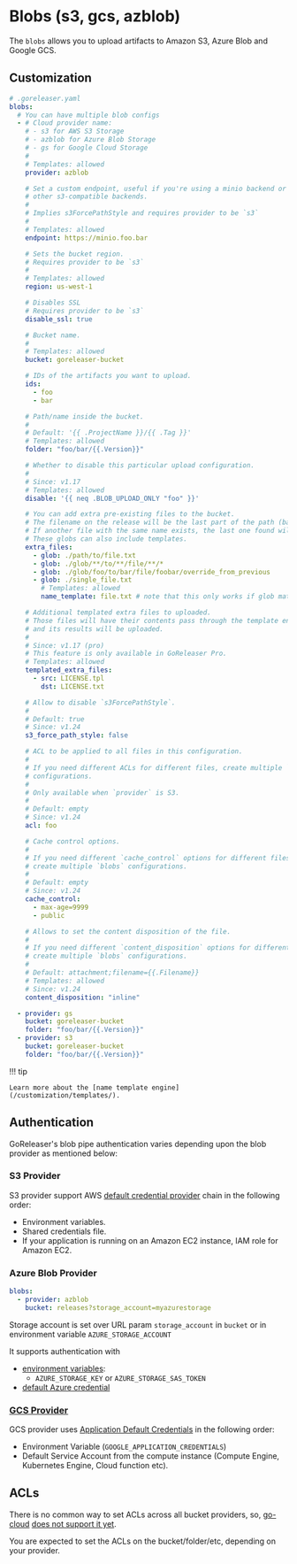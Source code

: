 # Blobs (s3, gcs, azblob)

The `blobs` allows you to upload artifacts to Amazon S3, Azure Blob and
Google GCS.

## Customization

```yaml
# .goreleaser.yaml
blobs:
  # You can have multiple blob configs
  - # Cloud provider name:
    # - s3 for AWS S3 Storage
    # - azblob for Azure Blob Storage
    # - gs for Google Cloud Storage
    #
    # Templates: allowed
    provider: azblob

    # Set a custom endpoint, useful if you're using a minio backend or
    # other s3-compatible backends.
    #
    # Implies s3ForcePathStyle and requires provider to be `s3`
    #
    # Templates: allowed
    endpoint: https://minio.foo.bar

    # Sets the bucket region.
    # Requires provider to be `s3`
    #
    # Templates: allowed
    region: us-west-1

    # Disables SSL
    # Requires provider to be `s3`
    disable_ssl: true

    # Bucket name.
    #
    # Templates: allowed
    bucket: goreleaser-bucket

    # IDs of the artifacts you want to upload.
    ids:
      - foo
      - bar

    # Path/name inside the bucket.
    #
    # Default: '{{ .ProjectName }}/{{ .Tag }}'
    # Templates: allowed
    folder: "foo/bar/{{.Version}}"

    # Whether to disable this particular upload configuration.
    #
    # Since: v1.17
    # Templates: allowed
    disable: '{{ neq .BLOB_UPLOAD_ONLY "foo" }}'

    # You can add extra pre-existing files to the bucket.
    # The filename on the release will be the last part of the path (base).
    # If another file with the same name exists, the last one found will be used.
    # These globs can also include templates.
    extra_files:
      - glob: ./path/to/file.txt
      - glob: ./glob/**/to/**/file/**/*
      - glob: ./glob/foo/to/bar/file/foobar/override_from_previous
      - glob: ./single_file.txt
        # Templates: allowed
        name_template: file.txt # note that this only works if glob matches 1 file only

    # Additional templated extra files to uploaded.
    # Those files will have their contents pass through the template engine,
    # and its results will be uploaded.
    #
    # Since: v1.17 (pro)
    # This feature is only available in GoReleaser Pro.
    # Templates: allowed
    templated_extra_files:
      - src: LICENSE.tpl
        dst: LICENSE.txt

    # Allow to disable `s3ForcePathStyle`.
    #
    # Default: true
    # Since: v1.24
    s3_force_path_style: false

    # ACL to be applied to all files in this configuration.
    #
    # If you need different ACLs for different files, create multiple `blobs`
    # configurations.
    #
    # Only available when `provider` is S3.
    #
    # Default: empty
    # Since: v1.24
    acl: foo

    # Cache control options.
    #
    # If you need different `cache_control` options for different files,
    # create multiple `blobs` configurations.
    #
    # Default: empty
    # Since: v1.24
    cache_control:
      - max-age=9999
      - public

    # Allows to set the content disposition of the file.
    #
    # If you need different `content_disposition` options for different files,
    # create multiple `blobs` configurations.
    #
    # Default: attachment;filename={{.Filename}}
    # Templates: allowed
    # Since: v1.24
    content_disposition: "inline"

  - provider: gs
    bucket: goreleaser-bucket
    folder: "foo/bar/{{.Version}}"
  - provider: s3
    bucket: goreleaser-bucket
    folder: "foo/bar/{{.Version}}"
```

!!! tip

    Learn more about the [name template engine](/customization/templates/).

## Authentication

GoReleaser's blob pipe authentication varies depending upon the blob provider as mentioned below:

### S3 Provider

S3 provider support AWS
[default credential provider](https://docs.aws.amazon.com/sdk-for-go/v1/developer-guide/configuring-sdk.html#specifying-credentials)
chain in the following order:

- Environment variables.
- Shared credentials file.
- If your application is running on an Amazon EC2 instance, IAM role for Amazon EC2.

### Azure Blob Provider

```yaml
blobs:
  - provider: azblob
    bucket: releases?storage_account=myazurestorage
```

Storage account is set over URL param `storage_account` in `bucket` or in environment variable `AZURE_STORAGE_ACCOUNT`

It supports authentication with

- [environment variables](https://docs.microsoft.com/en-us/azure/storage/common/storage-azure-cli#set-default-azure-storage-account-environment-variables):
  - `AZURE_STORAGE_KEY` or `AZURE_STORAGE_SAS_TOKEN`
- [default Azure credential](https://learn.microsoft.com/en-us/azure/developer/go/azure-sdk-authentication-service-principal)

### [GCS Provider](https://cloud.google.com/docs/authentication/production)

GCS provider uses
[Application Default Credentials](https://cloud.google.com/docs/authentication/production)
in the following order:

- Environment Variable (`GOOGLE_APPLICATION_CREDENTIALS`)
- Default Service Account from the compute instance (Compute Engine,
  Kubernetes Engine, Cloud function etc).

## ACLs

There is no common way to set ACLs across all bucket providers, so, [go-cloud][]
[does not support it yet][issue1108].

You are expected to set the ACLs on the bucket/folder/etc, depending on your
provider.

[go-cloud]: https://gocloud.dev/howto/blob/
[issue1108]: https://github.com/google/go-cloud/issues/1108
